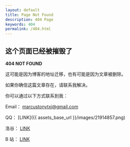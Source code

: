 ```yaml
---
layout: default
title: Page Not Found
description: 404 Page
keywords: 404
permalink: /404.html
---
```


## 这个页面已经被摧毁了

**404 NOT FOUND**

这可能是因为博客的地址迁移，也有可能是因为文章被删除。

如果你确信这篇文章存在，请联系我解决。

你可以通过以下方式联系到我：

Email： <marcustonytxi@gmail.com>

QQ： [LINK]({{ assets_base_url }}/images/21914857.png)

洛谷： [LINK](https://www.luogu.com.cn/user/671835)

B 站： [LINK](https://space.bilibili.com/109336323)



